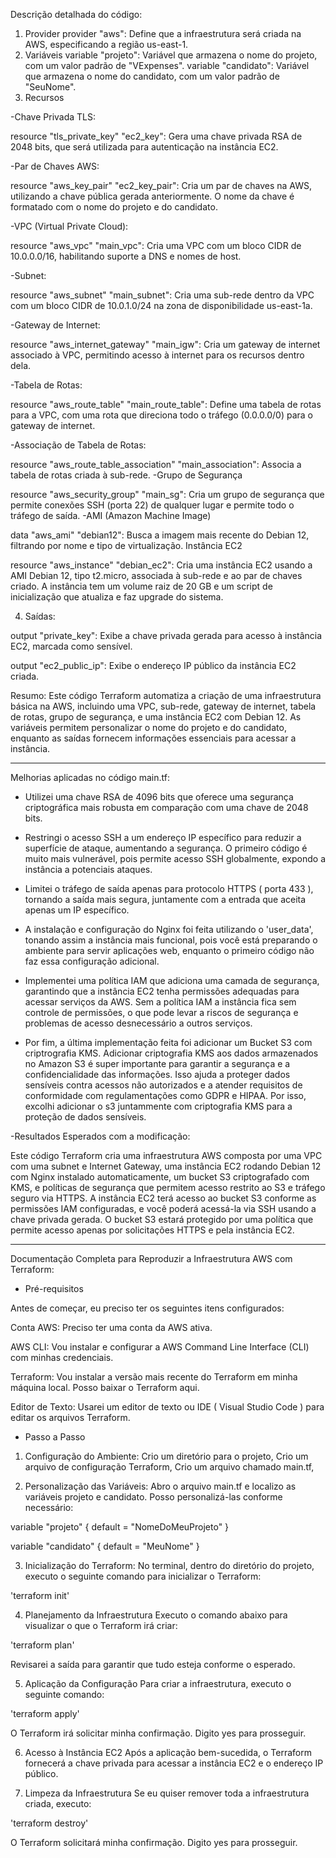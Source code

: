 Descrição detalhada do código:

1. Provider
provider "aws": Define que a infraestrutura será criada na AWS, especificando a região us-east-1.
2. Variáveis
variable "projeto": Variável que armazena o nome do projeto, com um valor padrão de "VExpenses".
variable "candidato": Variável que armazena o nome do candidato, com um valor padrão de "SeuNome".
3. Recursos

-Chave Privada TLS:

resource "tls_private_key" "ec2_key": Gera uma chave privada RSA de 2048 bits, que será utilizada para autenticação na instância EC2.

-Par de Chaves AWS:

resource "aws_key_pair" "ec2_key_pair": Cria um par de chaves na AWS, utilizando a chave pública gerada anteriormente. O nome da chave é formatado com o nome do projeto e do candidato.

-VPC (Virtual Private Cloud):

resource "aws_vpc" "main_vpc": Cria uma VPC com um bloco CIDR de 10.0.0.0/16, habilitando suporte a DNS e nomes de host.

-Subnet:

resource "aws_subnet" "main_subnet": Cria uma sub-rede dentro da VPC com um bloco CIDR de 10.0.1.0/24 na zona de disponibilidade us-east-1a.

-Gateway de Internet:

resource "aws_internet_gateway" "main_igw": Cria um gateway de internet associado à VPC, permitindo acesso à internet para os recursos dentro dela.

-Tabela de Rotas:

resource "aws_route_table" "main_route_table": Define uma tabela de rotas para a VPC, com uma rota que direciona todo o tráfego (0.0.0.0/0) para o gateway de internet.

-Associação de Tabela de Rotas:

resource "aws_route_table_association" "main_association": Associa a tabela de rotas criada à sub-rede.
-Grupo de Segurança

resource "aws_security_group" "main_sg": Cria um grupo de segurança que permite conexões SSH (porta 22) de qualquer lugar e permite todo o tráfego de saída.
-AMI (Amazon Machine Image)

data "aws_ami" "debian12": Busca a imagem mais recente do Debian 12, filtrando por nome e tipo de virtualização.
Instância EC2

resource "aws_instance" "debian_ec2": Cria uma instância EC2 usando a AMI Debian 12, tipo t2.micro, associada à sub-rede e ao par de chaves criado. A instância tem um volume raiz de 20 GB e um script de inicialização que atualiza e faz upgrade do sistema.

4. Saídas:
   
output "private_key": Exibe a chave privada gerada para acesso à instância EC2, marcada como sensível.

output "ec2_public_ip": Exibe o endereço IP público da instância EC2 criada.



Resumo:
Este código Terraform automatiza a criação de uma infraestrutura básica na AWS, incluindo uma VPC, sub-rede, gateway de internet, tabela de rotas, grupo de segurança, e uma instância EC2 com Debian 12. As variáveis permitem personalizar o nome do projeto e do candidato, enquanto as saídas fornecem informações essenciais para acessar a instância.


--------------------------------------------------------------------------------------
Melhorias aplicadas no código main.tf: 

- Utilizei uma chave RSA de 4096 bits que oferece uma segurança criptográfica mais robusta em comparação com uma chave de 2048 bits.

- Restringi o acesso SSH a um endereço IP específico para reduzir a superfície de ataque, aumentando a segurança. O primeiro código é muito mais vulnerável, pois permite acesso SSH globalmente, expondo a instância a potenciais ataques.

- Limitei o tráfego de saída apenas para protocolo HTTPS ( porta 433 ), tornando a saída mais segura, juntamente com a entrada que aceita apenas um IP específico. 

- A instalação e configuração do Nginx foi feita utilizando o 'user_data', tonando assim a instância mais funcional, pois você está preparando o ambiente para servir aplicações web, enquanto o primeiro código não faz essa configuração adicional.

- Implementei uma política IAM  que adiciona uma camada de segurança, garantindo que a instância EC2 tenha permissões adequadas para acessar serviços da AWS. Sem a política IAM a instância fica sem controle de permissões, o que pode levar a riscos de segurança e problemas de acesso desnecessário a outros serviços.

- Por fim, a última implementação feita foi adicionar um Bucket S3 com criptrografia KMS. Adicionar criptografia KMS aos dados armazenados no Amazon S3 é super importante para garantir a segurança e a confidencialidade das informações. Isso ajuda a proteger dados sensíveis contra acessos não autorizados e a atender requisitos de conformidade com regulamentações como GDPR e HIPAA. Por isso, excolhi adicionar o s3 juntammente com criptografia KMS para a proteção de dados sensíveis.


-Resultados Esperados com a modificação:

 Este código Terraform cria uma infraestrutura AWS composta por uma VPC com uma subnet e Internet Gateway, uma instância EC2 rodando Debian 12 com Nginx instalado automaticamente, um bucket S3 criptografado com KMS, e políticas de segurança que permitem acesso restrito ao S3 e tráfego seguro via HTTPS. A instância EC2 terá acesso ao bucket S3 conforme as permissões IAM configuradas, e você poderá acessá-la via SSH usando a chave privada gerada. O bucket S3 estará protegido por uma política que permite acesso apenas por solicitações HTTPS e pela instância EC2.

------------------------------------------------------------------------------------------


Documentação Completa para Reproduzir a Infraestrutura AWS com Terraform:

- Pré-requisitos

Antes de começar, eu preciso ter os seguintes itens configurados:

Conta AWS: Preciso ter uma conta da AWS ativa.

AWS CLI: Vou instalar e configurar a AWS Command Line Interface (CLI) com minhas credenciais.

Terraform: Vou instalar a versão mais recente do Terraform em minha máquina local. Posso baixar o Terraform aqui.

Editor de Texto: Usarei um editor de texto ou IDE ( Visual Studio Code ) para editar os arquivos Terraform.

- Passo a Passo
1. Configuração do Ambiente:
Crio um diretório para o projeto,
Crio um arquivo de configuração Terraform,
Crio um arquivo chamado main.tf,

2. Personalização das Variáveis:
Abro o arquivo main.tf e localizo as variáveis projeto e candidato. Posso personalizá-las conforme necessário:
   
variable "projeto" {
  default = "NomeDoMeuProjeto"
}

variable "candidato" {
  default = "MeuNome"
}


3. Inicialização do Terraform:
No terminal, dentro do diretório do projeto, executo o seguinte comando para inicializar o Terraform:

'terraform init'

4. Planejamento da Infraestrutura
Executo o comando abaixo para visualizar o que o Terraform irá criar:

'terraform plan'

Revisarei a saída para garantir que tudo esteja conforme o esperado.

5. Aplicação da Configuração
Para criar a infraestrutura, executo o seguinte comando:

'terraform apply'

O Terraform irá solicitar minha confirmação. Digito yes para prosseguir.

6. Acesso à Instância EC2
Após a aplicação bem-sucedida, o Terraform fornecerá a chave privada para acessar a instância EC2 e o endereço IP público.


7. Limpeza da Infraestrutura
Se eu quiser remover toda a infraestrutura criada, executo:

'terraform destroy'

O Terraform solicitará minha confirmação. Digito yes para prosseguir.





